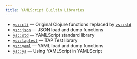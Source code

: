 ```yaml
---
title: YAMLScript Builtin Libraries
---
```


* [`ys::clj`](/doc/ys-clj) — Original Clojure functions replaced by [`ys::std`](
  /doc/ys-std)
* [`ys::json`](/doc/ys-json) — JSON load and dump functions
* [`ys::std`](/doc/stdib) — YAMLScript standard library
* [`ys::taptest`](/doc/ys-taptest) — TAP Test library
* [`ys::yaml`](/doc/ys-yaml) — YAML load and dump functions
* [`ys::ys`](/doc/ys-ys) — Using YAMLScript in YAMLScript
